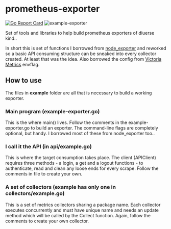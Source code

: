 # prometheus-exporter

[![Go Report Card](https://goreportcard.com/badge/github.com/prezhdarov/prometheus-exporter)](https://goreportcard.com/report/github.com/prezhdarov/prometheus-exporter)
![example-exporter](https://github.com/prezhdarov/prometheus-exporter/blob/master/.github/workflows/go.yml/badge.svg)

Set of tools and libraries to help build prometheus exporters of diuerse kind..

In short this is set of functions I borrowed from [node_exporter](https://github.com/prometheus/node_exporter) and reworked so a basic API consuming structure can be sneaked into every collector created. At least that was the idea. Also borrowed the config from [Victoria Metrics](https://github.com/VictoriaMetrics/VictoriaMetrics) envflag. 

## How to use

The files in **example** folder are all that is necessary to build a working exporter.

### Main program (example-exporter.go)

This is the where main() lives. Follow the comments in the example-exporter.go to build an exporter. The command-line flags are completely optional, but handy. I borrowed most of these from node_exporter too..

### I call it the API (in api/example.go)

This is where the target consumption takes place. The client (APIClient) requires three methods - a login, a get and a logout functions - to authenticate, read and clean any loose ends for every scrape. Follow the comments in file to create your own.

### A set of collectors (example has only one in collectors/example.go)

This is a set of metrics collectors sharing a package name. Each collector executes concurrently and must have unique name and needs an update method which will be called by the Collect function. Again, follow the comments to create your own collector.
